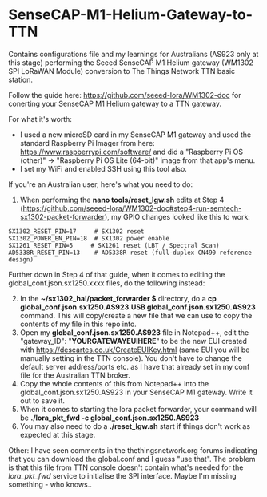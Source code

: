 # SenseCAP-M1-Helium-Gateway-to-TTN
Contains configurations file and my learnings for Australians (AS923 only at this stage) performing the Seeed SenseCAP M1 Helium gateway (WM1302 SPI LoRaWAN Module) conversion to The Things Network TTN basic station.

Follow the guide here: https://github.com/seeed-lora/WM1302-doc for conerting your SenseCAP M1 Helium gateway to a TTN gateway.

For what it's worth:
* I used a new microSD card in my SenseCAP M1 gateway and used the standard Raspberry Pi Imager from here: https://www.raspberrypi.com/software/ and did a "Raspberry Pi OS (other)" -> "Raspberry Pi OS Lite (64-bit)" image from that app's menu. 
* I set my WiFi and enabled SSH using this tool also.

If you're an Australian user, here's what you need to do:
1. When performing the **nano tools/reset_lgw.sh** edits at Step 4 (https://github.com/seeed-lora/WM1302-doc#step4-run-semtech-sx1302-packet-forwarder), my GPIO changes looked like this to work:

```
SX1302_RESET_PIN=17     # SX1302 reset
SX1302_POWER_EN_PIN=18  # SX1302 power enable
SX1261_RESET_PIN=5     # SX1261 reset (LBT / Spectral Scan)
AD5338R_RESET_PIN=13    # AD5338R reset (full-duplex CN490 reference design)
```

Further down in Step 4 of that guide, when it comes to editing the global_conf.json.sx1250.xxxx files, do the following instead:

2. In the **~/sx1302_hal/packet_forwarder $**  directory, do a **cp global_conf.json.sx1250.AS923.USB global_conf.json.sx1250.AS923** command. This will copy/create a new file that we can use to copy the contents of my file in this repo into.
3. Open my **global_conf.json.sx1250.AS923** file in Notepad++, edit the "gateway_ID": "**YOURGATEWAYEUIHERE**" to be the new EUI created with https://descartes.co.uk/CreateEUIKey.html (same EUI you will be manually setting in the TTN console). You don't have to change the default server address/ports etc. as I have that already set in my conf file for the Australian TTN broker.
4. Copy the whole contents of this from Notepad++ into the global_conf.json.sx1250.AS923 in your SenseCAP M1 gateway. Write it out to save it.
5. When it comes to starting the lora packet forwarder, your command will be **./lora_pkt_fwd -c global_conf.json.sx1250.AS923**
6. You may also need to do a **./reset_lgw.sh** start if things don't work as expected at this stage.

Other:
I have seen comments in the thethingsnetwork.org forums indicating that you can download the global.conf and I guess "use that". The problem is that this file from TTN console doesn't contain what's needed for the _lora_pkt_fwd_ service to initialise the SPI interface. Maybe I'm missing something - who knows.. 
